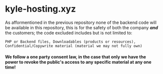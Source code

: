 # kyle-hosting.xyz
As afformentioned in the previous repository none of the backend code will be available in this repository, this is for the safety of both the company ***and*** the customers; the code excluded includes but is not limited to:
```
PHP or Backend files, Downloadables (products or resources), Confidential/Copywrite material (material we may not fully own)
```
#### We follow a one party consent law, in the case that only we have the power to revoke the public's access to any specific material at any one time!
